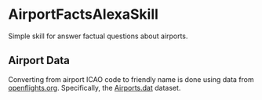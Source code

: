 # AirportFactsAlexaSkill

Simple skill for answer factual questions about airports.

## Airport Data

Converting from airport ICAO code to friendly name is done using data from [openflights.org](https://openflights.org/data.html). Specifically, the [Airports.dat](https://raw.githubusercontent.com/jpatokal/openflights/master/data/airports.dat) dataset.
